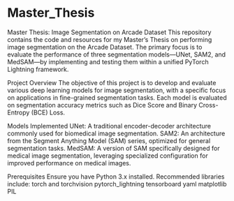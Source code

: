 # Master_Thesis

Master Thesis: Image Segmentation on Arcade Dataset
This repository contains the code and resources for my Master’s Thesis on performing image segmentation on the Arcade Dataset. The primary focus is to evaluate the performance of three segmentation models—UNet, SAM2, and MedSAM—by implementing and testing them within a unified PyTorch Lightning framework.

Project Overview
The objective of this project is to develop and evaluate various deep learning models for image segmentation, with a specific focus on applications in fine-grained segmentation tasks. Each model is evaluated on segmentation accuracy metrics such as Dice Score and Binary Cross-Entropy (BCE) Loss.

Models Implemented
UNet: A traditional encoder-decoder architecture commonly used for biomedical image segmentation.
SAM2: An architecture from the Segment Anything Model (SAM) series, optimized for general segmentation tasks.
MedSAM: A version of SAM specifically designed for medical image segmentation, leveraging specialized configuration for improved performance on medical images.

Prerequisites
Ensure you have Python 3.x installed. Recommended libraries include:
torch and torchvision
pytorch_lightning
tensorboard
yaml
matplotlib
PIL
